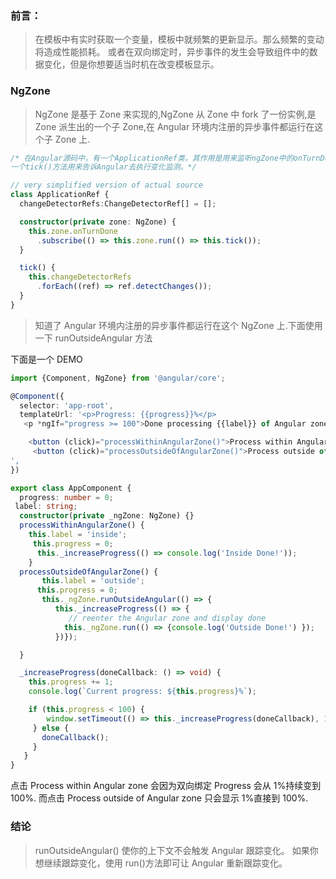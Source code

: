 ### 前言：
> 在模板中有实时获取一个变量，模板中就频繁的更新显示。那么频繁的变动将造成性能损耗。
> 或者在双向绑定时，异步事件的发生会导致组件中的数据变化，但是你想要适当时机在改变模板显示。

### NgZone

> NgZone 是基于 Zone 来实现的,NgZone 从 Zone 中 fork 了一份实例,是 Zone 派生出的一个子 Zone,在 Angular 环境内注册的异步事件都运行在这个子 Zone 上.

```typescript
/* 在Angular源码中，有一个ApplicationRef类，其作用是用来监听ngZone中的onTurnDone事件，不论何时只要触发这个事件，那么将会执行
一个tick()方法用来告诉Angular去执行变化监测。*/

// very simplified version of actual source
class ApplicationRef {
  changeDetectorRefs:ChangeDetectorRef[] = [];

  constructor(private zone: NgZone) {
    this.zone.onTurnDone
      .subscribe(() => this.zone.run(() => this.tick());
  }

  tick() {
    this.changeDetectorRefs
      .forEach((ref) => ref.detectChanges());
  }
}
```

> 知道了 Angular 环境内注册的异步事件都运行在这个 NgZone 上.下面使用一下 runOutsideAngular 方法

下面是一个 DEMO

```typescript
import {Component, NgZone} from '@angular/core';

@Component({
  selector: 'app-root',
  templateUrl: '<p>Progress: {{progress}}%</p>
   <p *ngIf="progress >= 100">Done processing {{label}} of Angular zone!</p>

    <button (click)="processWithinAngularZone()">Process within Angular zone</button>
     <button (click)="processOutsideOfAngularZone()">Process outside of Angular zone</button>
',
})

export class AppComponent {
  progress: number = 0;
 label: string;
  constructor(private _ngZone: NgZone) {}
  processWithinAngularZone() {
    this.label = 'inside';
     this.progress = 0;
      this._increaseProgress(() => console.log('Inside Done!'));
    }
  processOutsideOfAngularZone() {
       this.label = 'outside';
      this.progress = 0;
       this._ngZone.runOutsideAngular(() => {
          this._increaseProgress(() => {
             // reenter the Angular zone and display done
            this._ngZone.run(() => {console.log('Outside Done!') });
          })});

  }

  _increaseProgress(doneCallback: () => void) {
    this.progress += 1;
    console.log(`Current progress: ${this.progress}%`);

    if (this.progress < 100) {
        window.setTimeout(() => this._increaseProgress(doneCallback), 10)
     } else {
       doneCallback();
     }
   }
}
```

点击 Process within Angular zone 会因为双向绑定 Progress 会从 1%持续变到 100%.
而点击 Process outside of Angular zone 只会显示 1%直接到 100%.

### 结论

> runOutsideAngular() 使你的上下文不会触发 Angular 跟踪变化。 如果你想继续跟踪变化，使用 run()方法即可让 Angular 重新跟踪变化。

